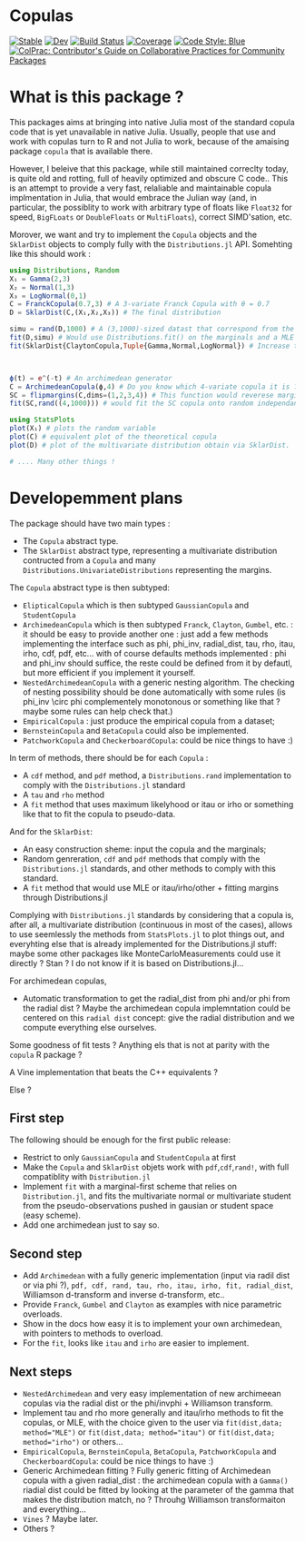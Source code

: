 # Copulas

[![Stable](https://img.shields.io/badge/docs-stable-blue.svg)](https://lrnv.github.io/Copulas.jl/stable)
[![Dev](https://img.shields.io/badge/docs-dev-blue.svg)](https://lrnv.github.io/Copulas.jl/dev)
[![Build Status](https://github.com/lrnv/Copulas.jl/actions/workflows/CI.yml/badge.svg?branch=main)](https://github.com/lrnv/Copulas.jl/actions/workflows/CI.yml?query=branch%3Amain)
[![Coverage](https://codecov.io/gh/lrnv/Copulas.jl/branch/main/graph/badge.svg)](https://codecov.io/gh/lrnv/Copulas.jl)
[![Code Style: Blue](https://img.shields.io/badge/code%20style-blue-4495d1.svg)](https://github.com/invenia/BlueStyle)
[![ColPrac: Contributor's Guide on Collaborative Practices for Community Packages](https://img.shields.io/badge/ColPrac-Contributor's%20Guide-blueviolet)](https://github.com/SciML/ColPrac)

# What is this package ? 

This packages aims at bringing into native Julia most of the standard copula code that is yet unavailable in native Julia. Usually, people that use and work with copulas turn to R and not Julia to work, because of the amaising package `copula` that is available there. 

However, I beleive that this package, while still maintained correclty today, is quite old and rotting, full of heavily optimized and obscure C code.. This is an attempt to provide a very fast, relaliable and maintainable copula implmentation in Julia, that would embrace the Julian way (and, in particular, the possiblity to work with arbitrary type of floats like `Float32` for speed, `BigFLoats` or `DoubleFloats` or `MultiFloats`), correct SIMD'sation, etc. 

Morover, we want and try to implement the `Copula` objects and the `SklarDist` objects to comply fully with the `Distributions.jl` API. Somehting like this should work : 

```julia
using Distributions, Random
X₁ = Gamma(2,3)
X₂ = Normal(1,3)
X₃ = LogNormal(0,1)
C = FranckCopula(0.7,3) # A 3-variate Franck Copula with θ = 0.7
D = SklarDist(C,(X₁,X₂,X₃)) # The final distribution

simu = rand(D,1000) # A (3,1000)-sized datast that correspond from the simulation
fit(D,simu) # Would use Distributions.fit() on the marginals and a MLE on the Franck copula. 
fit(SklarDist{ClaytonCopula,Tuple{Gamma,Normal,LogNormal}) # Increase the number of observtions to get a beter fit !  



ϕ(t) = e^(-t) # An archimedean generator
C = ArchimedeanCopula(ϕ,4) # Do you know which 4-variate copula it is ? 
SC = flipmargins(C,dims=(1,2,3,4)) # This function would reverese marginal, for any copula, making a survival copula. 
fit(SC,rand((4,1000))) # would fit the SC copula onto random independant observations ! 

using StatsPlots
plot(X₁) # plots the random variable
plot(C) # equivalent plot of the theoretical copula
plot(D) # plot of the multivariate distribution obtain via SklarDist. 

# .... Many other things ! 
```

# Developemment plans

The package should have two main types : 

- The `Copula` abstract type. 
- The `SklarDist` abstract type, representing a multivariate distribution contructed from a `Copula` and many `Distributions.UnivariateDistributions` representing the margins. 

The `Copula` abstract type is then subtyped:

- `ElipticalCopula` which is then subtyped `GaussianCopula` and `StudentCopula`
- `ArchimedeanCopula` which is then subtyped `Franck`, `Clayton`, `Gumbel`, etc. : it should be easy to provide another one : just add a few methods implementing the interface such as phi, phi_inv, radial_dist, tau, rho, itau, irho, cdf, pdf, etc... with of course defaults methods implemented : phi and phi_inv should suffice, the reste could be defined from it by defautl, but more efficient if you implement it yourself.
- `NestedArchimedeanCopula` with a generic nesting algorithm. The checking of nesting possibility should be done automatically with some rules (is phi_inv \circ phi complementely monotonous or something like that ? maybe some rules can help check that.) 
- `EmpiricalCopula` : just produce the empirical copula from a dataset; 
- `BernsteinCopula` and `BetaCopula` could also be implemented. 
- `PatchworkCopula` and `CheckerboardCopula`: could be nice things to have :)


In term of methods, there should be for each `Copula` : 

- A `cdf` method, and `pdf` method, a `Distributions.rand` implementation to comply with the `Distributions.jl` standard
- A `tau` and `rho` method
- A `fit` method that uses maximum likelyhood or itau or irho or something like that to fit the copula to pseudo-data. 

And for the `SklarDist`: 

- An easy construction sheme: input the copula and the marginals; 
- Random genreration, `cdf` and `pdf` methods that comply with the `Distributions.jl` standards, and other methods to comply with this standard. 
- A `fit` method that would use MLE or itau/irho/other + fitting margins through Distributions.jl

Complying with `Distributions.jl` standards by considering that a copula is, after all, a multivariate distribution (continuous in most of the cases), allows to use seemlessly the methods from `StatsPlots.jl` to plot things out, and everyhting else that is already implemented for the Distributions.jl stuff: maybe some other packages like MonteCarloMeasurements could use it directly ? Stan ? I do not know if it is based on Distributions.jl...


For archimedean copulas, 

- Automatic transformation to get the radial_dist from phi and/or phi from the radial dist ? Maybe the archimedean copula implemntation could be centered on this `radial dist` concept: give the radial distribution and we compute everything else ourselves. 

Some goodness of fit tests ? Anything els that is not at parity with the `copula` R package ?

A Vine implementation that beats the C++ equivalents ? 

Else ? 

## First step

The following should be enough for the first public release: 
- Restrict to only `GaussianCopula` and `StudentCopula` at first
- Make the `Copula` and `SklarDist` objets work with `pdf`,`cdf`,`rand!`, with full compatiblity with `Distribution.jl`
- Implement `fit` with a marginal-first scheme that relies on `Distribution.jl`, and fits the multivariate normal or multivariate student from the pseudo-observations pushed in gausian or student space (easy scheme). 
- Add one archimedean just to say so.

## Second step

- Add `Archimedean` with a fully generic implementation (input via radil dist or via phi ?), `pdf, cdf, rand, tau, rho, itau, irho, fit, radial_dist`, Williamson d-transform and inverse d-transform, etc.. 
- Provide `Franck`, `Gumbel` and `Clayton` as examples with nice parametric overloads.
- Show in the docs how easy it is to implement your own archimedean, with pointers to methods to overload.  
- For the `fit`, looks like `itau` and `irho` are easier to implement.

## Next steps

- `NestedArchimedean` and very easy implementation of new archimeean copulas via the radial dist or the phi/invphi + Williamson transform. 
- Implement tau and rho more generally and itau/irho methods to fit the copulas, or MLE, with the choice given to the user via `fit(dist,data; method="MLE")` or `fit(dist,data; method="itau")` or `fit(dist,data; method="irho")` or others... 
- `EmpiricalCopula`, `BernsteinCopula`, `BetaCopula`, `PatchworkCopula` and `CheckerboardCopula`: could be nice things to have :)
- Generic Archimedean fitting ?  Fully generic fitting of Archimedean copula with a given radial_dist : the archimedean copula with a `Gamma()` riadial dist could be fitted by looking at the parameter of the gamma that makes the distribution match, no ? Throuhg Williamson transformaiton and everything... 
- `Vines` ? Maybe later. 
- Others ? 
